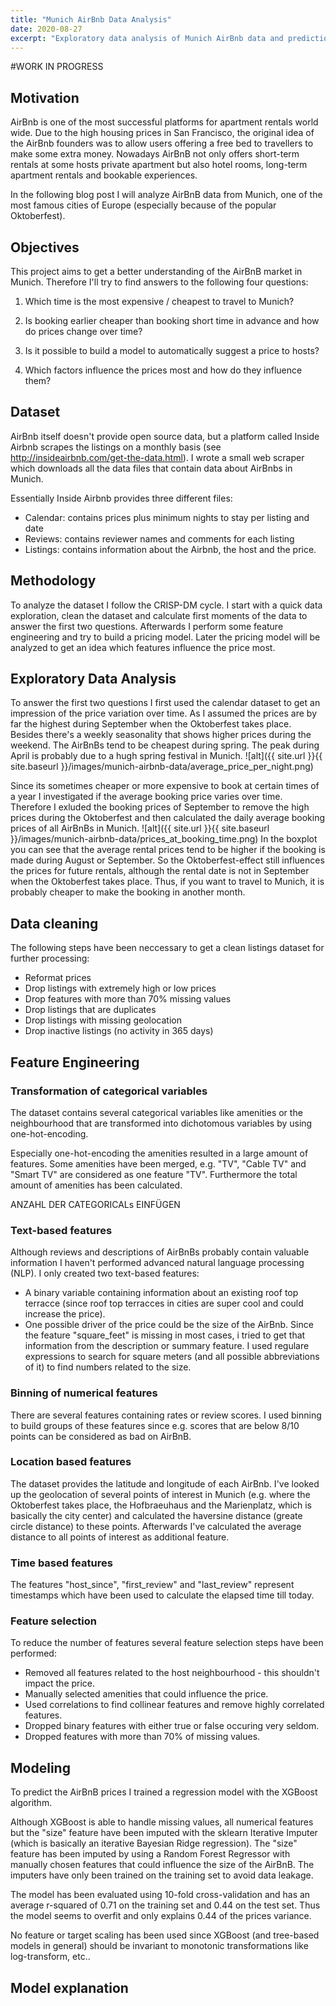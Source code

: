 ```yaml
---
title: "Munich AirBnb Data Analysis"
date: 2020-08-27
excerpt: "Exploratory data analysis of Munich AirBnb data and prediction of AirBnb prices."
---
```


#WORK IN PROGRESS

## Motivation
AirBnb is one of the most successful platforms for apartment rentals world wide. Due to the high housing prices in San Francisco, the original idea of the AirBnb founders was to allow users offering a free bed to travellers to make some extra money. Nowadays AirBnB not only offers short-term rentals at some hosts private apartment but also hotel rooms, long-term apartment rentals and bookable experiences.

In the following blog post I will analyze AirBnB data from Munich, one of the most famous cities of Europe (especially because of the popular Oktoberfest).

## Objectives
This project aims to get a better understanding of the AirBnB market in Munich.
Therefore I'll try to find answers to the following four questions:

1. Which time is the most expensive / cheapest to travel to Munich?

2. Is booking earlier cheaper than booking short time in advance and how do prices change over time?

3. Is it possible to build a model to automatically suggest a price to hosts?

4. Which factors influence the prices most and how do they influence them?

## Dataset
AirBnb itself doesn't provide open source data, but a platform called Inside Airbnb scrapes the listings on a monthly basis (see http://insideairbnb.com/get-the-data.html). I wrote a small web scraper which downloads all the data files that contain data about AirBnbs in Munich.

Essentially Inside Airbnb provides three different files: 
* Calendar: contains prices plus minimum nights to stay per listing and date
* Reviews: contains reviewer names and comments for each listing
* Listings: contains information about the Airbnb, the host and the price.

## Methodology
To analyze the dataset I follow the CRISP-DM cycle. I start with a quick data exploration, clean the dataset and calculate first moments of the data to answer the first two questions. Afterwards I perform some feature engineering and try to build a pricing model. Later the pricing model will be analyzed to get an idea which features influence the price most.

## Exploratory Data Analysis
To answer the first two questions I first used the calendar dataset to get an impression of the price variation over time. As I assumed the prices are by far the highest during September when the Oktoberfest takes place. Besides there's a weekly seasonality that shows higher prices during the weekend. The AirBnBs tend to be cheapest during spring. The peak during April is probably due to a hugh spring festival in Munich. 
![alt]({{ site.url }}{{ site.baseurl }}/images/munich-airbnb-data/average_price_per_night.png)

Since its sometimes cheaper or more expensive to book at certain times of a year I investigated if the average booking price varies over time. Therefore I exluded the booking prices of September to remove the high prices during the Oktoberfest and then calculated the daily average booking prices of all AirBnBs in Munich. ![alt]({{ site.url }}{{ site.baseurl }}/images/munich-airbnb-data/prices_at_booking_time.png)
In the boxplot you can see that the average rental prices tend to be higher if the booking is made during August or September. So the Oktoberfest-effect still influences the prices for future rentals, although the rental date is not in September when the Oktoberfest takes place. Thus, if you want to travel to Munich, it is probably cheaper to make the booking in another month.


## Data cleaning
The following steps have been neccessary to get a clean listings dataset for further processing:
* Reformat prices
* Drop listings with extremely high or low prices
* Drop features with more than 70% missing values
* Drop listings that are duplicates
* Drop listings with missing geolocation
* Drop inactive listings (no activity in 365 days)

## Feature Engineering

### Transformation of categorical variables
The dataset contains several categorical variables like amenities or the neighbourhood that are transformed into dichotomous variables by using one-hot-encoding.

Especially one-hot-encoding the amenities resulted in a large amount of features. Some amenities have been merged, e.g. "TV", "Cable TV" and "Smart TV" are considered as one feature "TV". Furthermore the total amount of amenities has been calculated.

ANZAHL DER CATEGORICALs EINFÜGEN

### Text-based features
Although reviews and descriptions of AirBnBs probably contain valuable information I haven't performed advanced natural language processing (NLP). I only created two text-based features:
* A binary variable containing information about an existing roof top terracce (since roof top terracces in cities are super cool and could increase the price).
* One possible driver of the price could be the size of the AirBnb. Since the feature "square_feet" is missing in most cases, i tried to get that information from the description or summary feature. I used regulare expressions to search for square meters (and all possible abbreviations of it) to find numbers related to the size.

### Binning of numerical features
There are several features containing rates or review scores. I used binning to build groups of these features since e.g. scores that are below 8/10 points can be considered as bad on AirBnB.

### Location based features
The dataset provides the latitude and longitude of each AirBnb. I've looked up the geolocation of several points of interest in Munich (e.g. where the Oktoberfest takes place, the Hofbraeuhaus and the Marienplatz, which is basically the city center) and calculated the haversine distance (greate circle distance) to these points. Afterwards I've calculated the average distance to all points of interest as additional feature.

### Time based features
The features "host_since", "first_review" and "last_review" represent timestamps which have been used to calculate the elapsed time till today. 

### Feature selection
To reduce the number of features several feature selection steps have been performed:
* Removed all features related to the host neighbourhood - this shouldn't impact the price.
* Manually selected amenities that could influence the price.
* Used correlations to find collinear features and remove highly correlated features.
* Dropped binary features with either true or false occuring very seldom.
* Dropped features with more than 70% of missing values.


## Modeling 
To predict the AirBnB prices I trained a regression model with the XGBoost algorithm. 

Although XGBoost is able to handle missing values, all numerical features but the "size" feature have been imputed with the sklearn Iterative Imputer (which is basically an iterative Bayesian Ridge regression). The "size" feature has been imputed by using a Random Forest Regressor with manually chosen features that could influence the size of the AirBnB. The imputers have only been trained on the training set to avoid data leakage.

The model has been evaluated using 10-fold cross-validation and has an average r-squared of 0.71 on the training set and 0.44 on the test set. Thus the model seems to overfit and only explains 0.44 of the prices variance. 


No feature or target scaling has been used since XGBoost (and tree-based models in general) should be invariant to monotonic transformations like log-transform, etc..

## Model explanation
